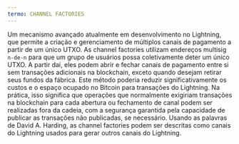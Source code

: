 ```yaml
---
termo: CHANNEL FACTORIES
---
```


Um mecanismo avançado atualmente em desenvolvimento no Lightning, que permite a criação e gerenciamento de múltiplos canais de pagamento a partir de um único UTXO. As channel factories utilizam endereços multisig `n-de-n` para que um grupo de usuários possa coletivamente deter um único UTXO. A partir daí, eles podem abrir e fechar canais de pagamento entre si sem transações adicionais na blockchain, exceto quando desejam retirar seus fundos da fábrica. Este método poderia reduzir significativamente os custos e o espaço ocupado no Bitcoin para transações do Lightning. Na prática, isso significa que operações que normalmente exigiriam transações na blockchain para cada abertura ou fechamento de canal podem ser realizadas fora da cadeia, com a segurança garantida pela capacidade de publicar as transações não publicadas, se necessário. Usando as palavras de David A. Harding, as channel factories podem ser descritas como canais do Lightning usados para gerar outros canais do Lightning.